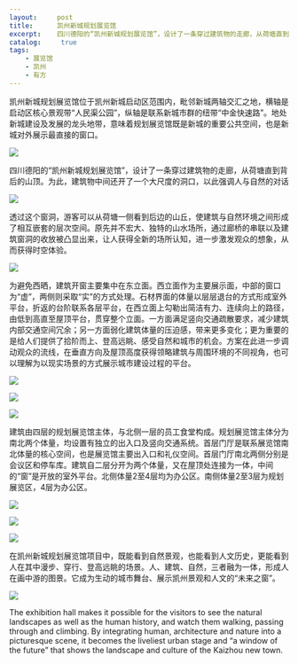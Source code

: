 ```yaml
---
layout:     post
title:      凯州新城规划展览馆
excerpt:    四川德阳的“凯州新城规划展览馆”，设计了一条穿过建筑物的走廊，从荷塘直到背后的山顶。为此，建筑物中间还开了一个大尺度的洞口，以此强调人与自然的对话
catalog: 	 true
tags:
    - 展览馆 
    - 凯州
    - 有方
---
```

凯州新城规划展览馆位于凯州新城启动区范围内，毗邻新城两轴交汇之地，横轴是启动区核心景观带“人民渠公园”，纵轴是联系新城市群的纽带“中金快速路”。地处新城建设及发展的龙头地带，意味着规划展览馆既是新城的重要公共空间，也是新城对外展示最直接的窗口。

![](https://pic.imgdb.cn/item/66bb750cd9c307b7e93b891d.webp)

四川德阳的“凯州新城规划展览馆”，设计了一条穿过建筑物的走廊，从荷塘直到背后的山顶。为此，建筑物中间还开了一个大尺度的洞口，以此强调人与自然的对话

![](https://pic.imgdb.cn/item/66bb7567d9c307b7e93c9d36.jpg)

透过这个窗洞，游客可以从荷塘一侧看到后边的山丘，使建筑与自然环境之间形成了相互嵌套的层次空间。原先并不宏大、独特的山水场所，通过廊桥的串联以及建筑窗洞的收放被凸显出来，让人获得全新的场所认知，进一步激发观众的想象，从而获得时空体验。

![](https://pic.imgdb.cn/item/66bb758cd9c307b7e93d2abd.jpg)

为避免西晒，建筑开窗主要集中在东立面。西立面作为主要展示面，中部的窗口为“虚”，两侧则采取“实”的方式处理。石材界面的体量以层层退台的方式形成室外平台，折返的台阶联系各层平台，在西立面上勾勒出简洁有力、连续向上的路径，由低到高直至屋顶平台，贯穿整个立面。一方面满足竖向交通疏散要求，减少建筑内部交通空间冗余；另一方面弱化建筑体量的压迫感，带来更多变化；更为重要的是给人们提供了拾阶而上、登高远眺、感受自然和城市的机会。方案在此进一步调动观众的流线，在垂直方向及屋顶高度获得领略建筑与周围环境的不同视角，也可以理解为以现实场景的方式展示城市建设过程的平台。

![](https://pic.imgdb.cn/item/66bb75a4d9c307b7e93d85ac.jpg)

![](https://pic.imgdb.cn/item/66bb75b2d9c307b7e93dbd4a.jpg)

![](https://pic.imgdb.cn/item/66bb75c1d9c307b7e93dff08.jpg)

建筑由四层的规划展览馆主体，与北侧一层的员工食堂构成。规划展览馆主体分为南北两个体量，均设置有独立的出入口及竖向交通系统。首层门厅是联系展览馆南北体量的核心空间，也是展览馆主要出入口和礼仪空间。首层门厅南北两侧分别是会议区和停车库。建筑自二层分开为两个体量，又在屋顶处连接为一体，中间的“窗”是开放的室外平台。北侧体量2至4层均为办公区。南侧体量2至3层为规划展览区，4层为办公区。

![](https://pic.imgdb.cn/item/66bb75e0d9c307b7e93e7e2c.jpg)

![](https://pic.imgdb.cn/item/66bb75f6d9c307b7e93ece24.jpg)

![](https://pic.imgdb.cn/item/66bb7610d9c307b7e93f2f5f.jpg)

在凯州新城规划展览馆项目中，既能看到自然景观，也能看到人文历史，更能看到人在其中漫步、穿行、登高远眺的场景。人、建筑、自然，三者融为一体，形成人在画中游的图景。它成为生动的城市舞台、展示凯州景观和人文的“未来之窗”。

![](https://pic.imgdb.cn/item/66bb7623d9c307b7e93f7385.jpg)

The exhibition hall makes it possible for the visitors to see the natural landscapes as well as the human history, and watch them walking, passing through and climbing. By integrating human, architecture and nature into a picturesque scene, it becomes the liveliest urban stage and “a window of the future” that shows the landscape and culture of the Kaizhou new town. 

